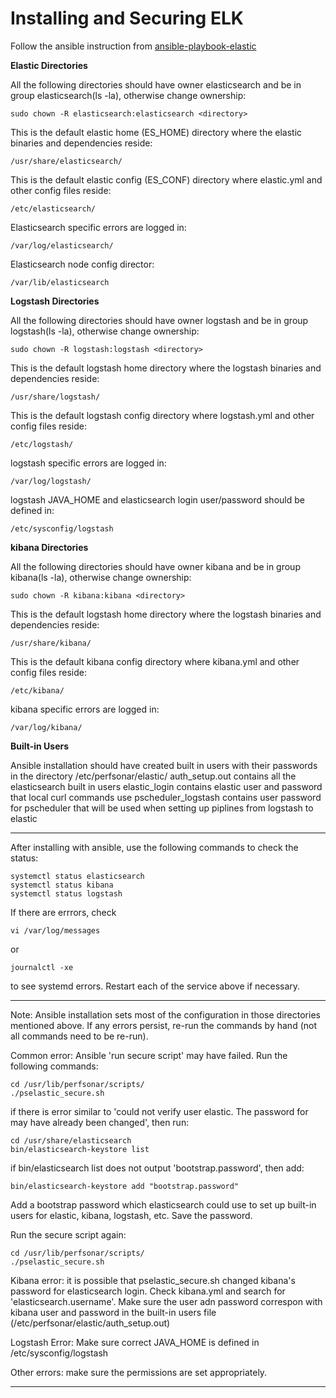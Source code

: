 # Installing and Securing ELK


Follow the ansible instruction from [ansible-playbook-elastic](https://github.com/UMNET-perfSONAR/ansible-playbook-elastic)


**Elastic Directories**

All the following directories should have owner elasticsearch and be in group elasticsearch(ls -la), otherwise change ownership:
```
sudo chown -R elasticsearch:elasticsearch <directory>
```

This is the default elastic home (ES_HOME) directory where the elastic binaries and dependencies reside:

```
/usr/share/elasticsearch/
```

This is the default elastic config (ES_CONF) directory where elastic.yml and other config files reside:

```
/etc/elasticsearch/
```

Elasticsearch specific errors are logged in:

```
/var/log/elasticsearch/
```

Elasticsearch node config director:
```
/var/lib/elasticsearch
```



**Logstash Directories**

All the following directories should have owner logstash and be in group logstash(ls -la), otherwise change ownership:
```
sudo chown -R logstash:logstash <directory>
```

This is the default logstash home directory where the logstash binaries and dependencies reside:

```
/usr/share/logstash/
```

This is the default logstash config directory where logstash.yml and other config files reside:

```
/etc/logstash/
```

logstash specific errors are logged in:

```
/var/log/logstash/
```

logstash JAVA_HOME and elasticsearch login user/password should be defined in:
```
/etc/sysconfig/logstash
```


**kibana Directories**

All the following directories should have owner kibana and be in group kibana(ls -la), otherwise change ownership:
```
sudo chown -R kibana:kibana <directory>
```

This is the default logstash home directory where the logstash binaries and dependencies reside:

```
/usr/share/kibana/
```

This is the default kibana config directory where kibana.yml and other config files reside:

```
/etc/kibana/
```

kibana specific errors are logged in:

```
/var/log/kibana/
```


**Built-in Users**

Ansible installation should have created built in users with their passwords in the directory /etc/perfsonar/elastic/
	auth_setup.out contains all the elasticsearch built in users
	elastic_login contains elastic user and password that local curl commands use
	pscheduler_logstash contains user password for pscheduler that will be used when setting up piplines from logstash to elastic


---


After installing with ansible, use the following commands to check the status:

```
systemctl status elasticsearch
systemctl status kibana
systemctl status logstash
```

If there are errrors, check 
```
vi /var/log/messages
```
or
```
journalctl -xe
```
to see systemd errors. Restart each of the service above if necessary.

---


Note: Ansible installation sets most of the configuration in those directories mentioned above. If any errors persist, re-run the commands by hand (not all commands need to be re-run). 

Common error: Ansible 'run secure script' may have failed. Run the following commands:
```
cd /usr/lib/perfsonar/scripts/
./pselastic_secure.sh
```

if there is error similar to 'could not verify user elastic. The password for may have already been changed', then run:
```
cd /usr/share/elasticsearch
bin/elasticsearch-keystore list
```

if bin/elasticsearch list does not output 'bootstrap.password', then add:
```
bin/elasticsearch-keystore add "bootstrap.password"
```
Add a bootstrap password which elasticsearch could use to set up built-in users for elastic, kibana, logstash, etc. Save the password.

Run the secure script again:
```
cd /usr/lib/perfsonar/scripts/
./pselastic_secure.sh
```

Kibana error: it is possible that pselastic_secure.sh changed kibana's password for elasticsearch login. Check kibana.yml and search for 'elasticsearch.username'. Make sure the user adn password correspon with kibana user and password in the built-in users file (/etc/perfsonar/elastic/auth_setup.out)

Logstash Error: Make sure correct JAVA_HOME is defined in /etc/sysconfig/logstash

Other errors: make sure the permissions are set appropriately.

---


